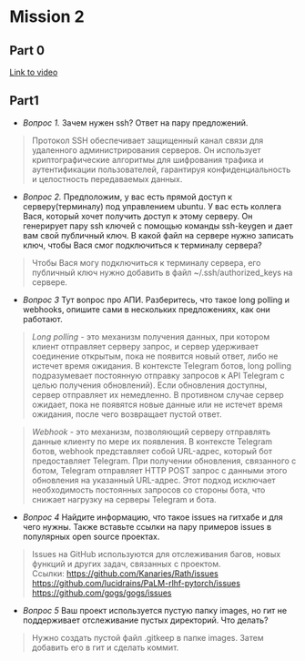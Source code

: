 # Mission 2

## Part 0

[Link to video](https://drive.google.com/file/d/1bi6D54mk_nhtpqJ46Xl_c3HemZHe_Avp/view?usp=drive_link)

## Part1

- *Вопрос 1.*  Зачем нужен ssh? Ответ на пару предложений.	 
> Протокол SSH обеспечивает защищенный канал связи для удаленного администрирования серверов. Он использует криптографические алгоритмы для шифрования трафика и аутентификации пользователей, гарантируя конфиденциальность и целостность передаваемых данных.  

- *Вопрос 2.* Предположим, у вас есть прямой доступ к серверу(терминалу) под управлением ubuntu. У вас есть коллега Вася, который хочет получить доступ к этому серверу. Он генерирует пару ssh ключей с помощью команды ssh-keygen и дает вам свой публичный ключ. В какой файл на сервере нужно записать ключ, чтобы Вася смог подключиться к терминалу сервера?	 
> Чтобы Вася могу подключиться к терминалу сервера, его публичный ключ нужно добавить в файл ~/.ssh/authorized_keys на сервере.

- *Вопрос 3* Тут вопрос про АПИ. Разберитесь, что такое long polling и webhooks, опишите сами в нескольких предложениях, как они работают.	 
> *Long polling* - это механизм получения данных, при котором клиент отправляет серверу запрос, и сервер удерживает соединение открытым, пока не появится новый ответ, либо не истечет время ожидания. В контексте Telegram ботов, long polling подразумевает постоянную отправку запросов к API Telegram с целью получения обновлений). Если обновления доступны, сервер отправляет их немедленно. В противном случае сервер ожидает, пока не появятся новые данные или не истечет время ожидания, после чего возвращает пустой ответ.

> *Webhook* - это механизм, позволяющий серверу отправлять данные клиенту по мере их появления. В контексте Telegram ботов, webhook представляет собой URL-адрес, который бот предоставляет Telegram. При получении обновления, связанного с ботом, Telegram отправляет HTTP POST запрос с данными этого обновления на указанный URL-адрес. Этот подход исключает необходимость постоянных запросов со стороны бота, что снижает нагрузку на серверы Telegram и бота.

- *Вопрос 4* Найдите информацию, что такое issues на гитхабе и для чего нужны. Также вставьте ссылки на пару примеров issues в популярных open source проектах.	 
> Issues на GitHub используются для отслеживания багов, новых функций и других задач, связанных с проектом. \
> Ссылки: 
> https://github.com/Kanaries/Rath/issues \
> https://github.com/lucidrains/PaLM-rlhf-pytorch/issues \
> https://github.com/gogs/gogs/issues

- *Вопрос 5* Ваш проект используется пустую папку images, но гит не поддерживает отслеживание пустых директорий. Что делать?	 
> Нужно создать пустой файл .gitkeep в папке images. Затем добавить его в гит и сделать коммит.
